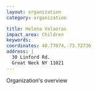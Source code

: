 ```yaml
---
layout: organization
category: organization

title: Helena Velaoras
impact_area: Children
keywords: 
coordinates: 40.77874,-73.72736
address: |
  30 Linford Rd.
  Great Neck NY 11021
---
```

Organization's overview
